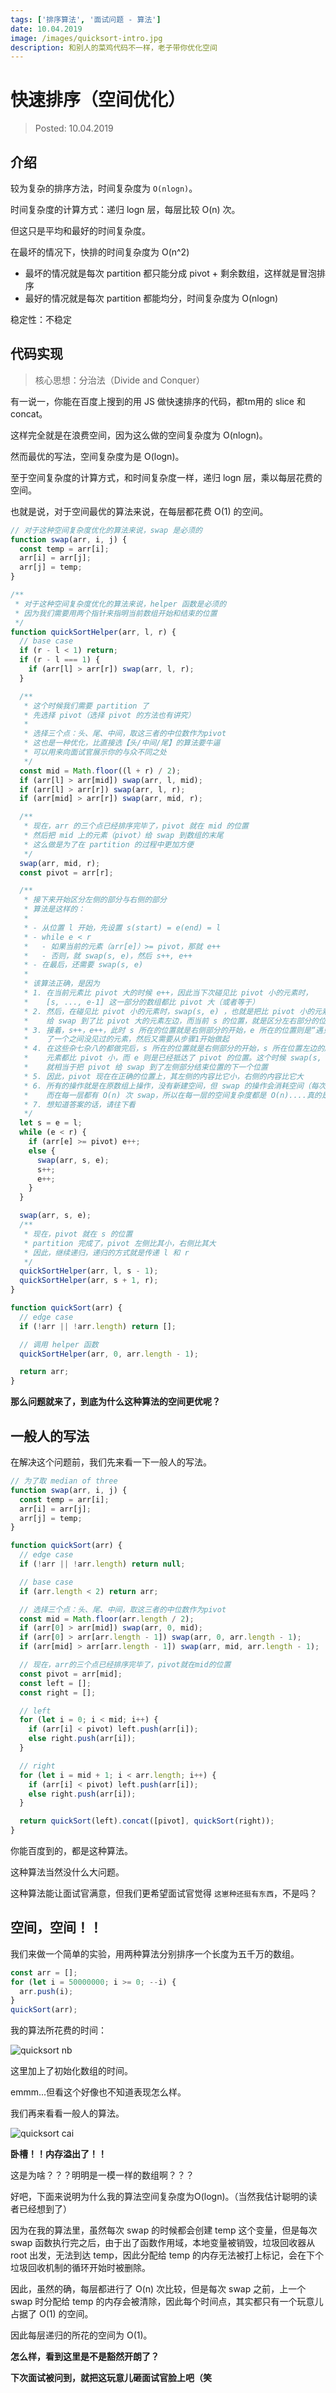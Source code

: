 ```yaml
---
tags: ['排序算法', '面试问题 - 算法']
date: 10.04.2019
image: /images/quicksort-intro.jpg
description: 和别人的菜鸡代码不一样，老子带你优化空间
---
```


# 快速排序（空间优化）

> Posted: 10.04.2019

<Tag />

## 介绍

较为复杂的排序方法，时间复杂度为 `O(nlogn)`。

时间复杂度的计算方式：递归 logn 层，每层比较 O(n) 次。

但这只是平均和最好的时间复杂度。

在最坏的情况下，快排的时间复杂度为 O(n^2)

- 最坏的情况就是每次 partition 都只能分成 pivot + 剩余数组，这样就是冒泡排序
- 最好的情况就是每次 partition 都能均分，时间复杂度为 O(nlogn)

稳定性：不稳定

## 代码实现

> 核心思想：分治法（Divide and Conquer）

有一说一，你能在百度上搜到的用 JS 做快速排序的代码，都tm用的 slice 和 concat。

这样完全就是在浪费空间，因为这么做的空间复杂度为 O(nlogn)。

然而最优的写法，空间复杂度为是 O(logn)。

至于空间复杂度的计算方式，和时间复杂度一样，递归 logn 层，乘以每层花费的空间。

也就是说，对于空间最优的算法来说，在每层都花费 O(1) 的空间。

```javascript
// 对于这种空间复杂度优化的算法来说，swap 是必须的
function swap(arr, i, j) {
  const temp = arr[i];
  arr[i] = arr[j];
  arr[j] = temp;
}

/**
 * 对于这种空间复杂度优化的算法来说，helper 函数是必须的
 * 因为我们需要用两个指针来指明当前数组开始和结束的位置
 */
function quickSortHelper(arr, l, r) {
  // base case
  if (r - l < 1) return;
  if (r - l === 1) {
    if (arr[l] > arr[r]) swap(arr, l, r);
  }

  /**
   * 这个时候我们需要 partition 了
   * 先选择 pivot（选择 pivot 的方法也有讲究）
   * 
   * 选择三个点：头、尾、中间，取这三者的中位数作为pivot
   * 这也是一种优化，比直接选【头/中间/尾】的算法要牛逼
   * 可以用来向面试官展示你的与众不同之处
   */
  const mid = Math.floor((l + r) / 2);
  if (arr[l] > arr[mid]) swap(arr, l, mid);
  if (arr[l] > arr[r]) swap(arr, l, r);
  if (arr[mid] > arr[r]) swap(arr, mid, r);

  /**
   * 现在，arr 的三个点已经排序完毕了，pivot 就在 mid 的位置
   * 然后把 mid 上的元素（pivot）给 swap 到数组的末尾
   * 这么做是为了在 partition 的过程中更加方便
   */
  swap(arr, mid, r);
  const pivot = arr[r];

  /**
   * 接下来开始区分左侧的部分与右侧的部分
   * 算法是这样的：
   * 
   * - 从位置 l 开始，先设置 s(start) = e(end) = l
   * - while e < r 
   *   - 如果当前的元素（arr[e]）>= pivot，那就 e++
   *   - 否则，就 swap(s, e)，然后 s++, e++
   * - 在最后，还需要 swap(s, e)
   * 
   * 该算法正确，是因为
   * 1. 在当前元素比 pivot 大的时候 e++，因此当下次碰见比 pivot 小的元素时，
   *    [s, ..., e-1] 这一部分的数组都比 pivot 大（或者等于）
   * 2. 然后，在碰见比 pivot 小的元素时，swap(s, e) ，也就是把比 pivot 小的元素
   *    给 swap 到了比 pivot 大的元素左边，而当前 s 的位置，就是区分左右部分的位置
   * 3. 接着，s++，e++，此时 s 所在的位置就是右侧部分的开始，e 所在的位置则是“遇见”
   *    了一个之间没见过的元素，然后又需要从步骤1开始做起
   * 4. 在这些杂七杂八的都做完后，s 所在的位置就是右侧部分的开始，s 所在位置左边的所有
   *    元素都比 pivot 小，而 e 则是已经抵达了 pivot 的位置。这个时候 swap(s, e)，
   *    就相当于把 pivot 给 swap 到了左侧部分结束位置的下一个位置
   * 5. 因此，pivot 现在在正确的位置上，其左侧的内容比它小，右侧的内容比它大
   * 6. 所有的操作就是在原数组上操作，没有新建空间，但 swap 的操作会消耗空间（每次都要建temp），
   *    而在每一层都有 O(n) 次 swap，所以在每一层的空间复杂度都是 O(n)....真的是这样吗？
   * 7. 想知道答案的话，请往下看
   */
  let s = e = l;
  while (e < r) {
    if (arr[e] >= pivot) e++;
    else {
      swap(arr, s, e);
      s++;
      e++;
    }
  }

  swap(arr, s, e);
  /**
   * 现在，pivot 就在 s 的位置
   * partition 完成了，pivot 左侧比其小，右侧比其大
   * 因此，继续递归，递归的方式就是传递 l 和 r
   */
  quickSortHelper(arr, l, s - 1);
  quickSortHelper(arr, s + 1, r);
}

function quickSort(arr) {
  // edge case
  if (!arr || !arr.length) return [];

  // 调用 helper 函数
  quickSortHelper(arr, 0, arr.length - 1);

  return arr;
}
```

<span v-red>**那么问题就来了，到底为什么这种算法的空间更优呢？**</span>

## 一般人的写法

在解决这个问题前，我们先来看一下一般人的写法。

```javascript
// 为了取 median of three
function swap(arr, i, j) {
  const temp = arr[i];
  arr[i] = arr[j];
  arr[j] = temp;
}

function quickSort(arr) {
  // edge case
  if (!arr || !arr.length) return null;

  // base case
  if (arr.length < 2) return arr;

  // 选择三个点：头、尾、中间，取这三者的中位数作为pivot
  const mid = Math.floor(arr.length / 2);
  if (arr[0] > arr[mid]) swap(arr, 0, mid);
  if (arr[0] > arr[arr.length - 1]) swap(arr, 0, arr.length - 1);
  if (arr[mid] > arr[arr.length - 1]) swap(arr, mid, arr.length - 1);

  // 现在，arr的三个点已经排序完毕了，pivot就在mid的位置
  const pivot = arr[mid];
  const left = [];
  const right = [];

  // left
  for (let i = 0; i < mid; i++) {
    if (arr[i] < pivot) left.push(arr[i]);
    else right.push(arr[i]);
  }

  // right
  for (let i = mid + 1; i < arr.length; i++) {
    if (arr[i] < pivot) left.push(arr[i]);
    else right.push(arr[i]);
  }

  return quickSort(left).concat([pivot], quickSort(right));
}
```

你能百度到的，都是这种算法。

这种算法当然没什么大问题。

这种算法能让面试官满意，但我们更希望面试官觉得 `这崽种还挺有东西`，不是吗？

## 空间，空间！！

我们来做一个简单的实验，用两种算法分别排序一个长度为五千万的数组。

```javascript
const arr = [];
for (let i = 50000000; i >= 0; --i) {
  arr.push(i);
}
quickSort(arr);
```

我的算法所花费的时间：

![quicksort nb](/images/quicksort-nb.png)

这里加上了初始化数组的时间。

emmm...但看这个好像也不知道表现怎么样。

我们再来看看一般人的算法。

![quicksort cai](/images/quicksort-cai.png)

<span v-red>**卧槽！！内存溢出了！！**</span>

这是为啥？？？明明是一模一样的数组啊？？？

好吧，下面来说明为什么我的算法空间复杂度为O(logn)。（当然我估计聪明的读者已经想到了）

因为在我的算法里，虽然每次 swap 的时候都会创建 temp 这个变量，但是每次 swap 函数执行完之后，由于出了函数作用域，本地变量被销毁，垃圾回收器从 root 出发，无法到达 temp，因此分配给 temp 的内存无法被打上标记，会在下个垃圾回收机制的循环开始时被删除。

因此，虽然的确，每层都进行了 O(n) 次比较，但是每次 swap 之前，上一个 swap 时分配给 temp 的内存会被清除，因此每个时间点，其实都只有一个玩意儿占据了 O(1) 的空间。

因此每层递归的所花的空间为 O(1)。

**怎么样，看到这里是不是豁然开朗了？**

<span v-red>**下次面试被问到，就把这玩意儿砸面试官脸上吧（笑**</span>

<Disqus />
